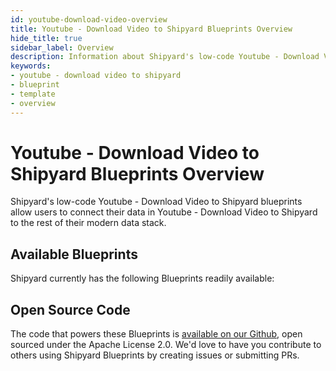 ```yaml
---
id: youtube-download-video-overview
title: Youtube - Download Video to Shipyard Blueprints Overview
hide_title: true
sidebar_label: Overview
description: Information about Shipyard's low-code Youtube - Download Video to Shipyard templates.
keywords:
- youtube - download video to shipyard
- blueprint
- template
- overview
---
```


# Youtube - Download Video to Shipyard Blueprints Overview

Shipyard's low-code Youtube - Download Video to Shipyard blueprints allow users to connect their data in Youtube - Download Video to Shipyard to the rest of their modern data stack.

## Available Blueprints
Shipyard currently has the following Blueprints readily available: 

## Open Source Code
The code that powers these Blueprints is [available on our Github](None), open sourced under the Apache License 2.0. We'd love to have you contribute to others using Shipyard Blueprints by creating issues or submitting PRs.
